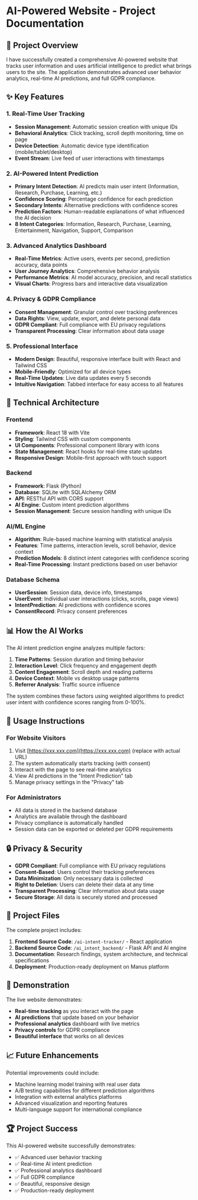 # AI-Powered Website - Project Documentation

## 🎯 Project Overview

I have successfully created a comprehensive AI-powered website that tracks user information and uses artificial intelligence to predict what brings users to the site. The application demonstrates advanced user behavior analytics, real-time AI predictions, and full GDPR compliance.

## ✨ Key Features

### 1. **Real-Time User Tracking**

- **Session Management**: Automatic session creation with unique IDs
- **Behavioral Analytics**: Click tracking, scroll depth monitoring, time on page
- **Device Detection**: Automatic device type identification (mobile/tablet/desktop)
- **Event Stream**: Live feed of user interactions with timestamps

### 2. **AI-Powered Intent Prediction**

- **Primary Intent Detection**: AI predicts main user intent (Information, Research, Purchase, Learning, etc.)
- **Confidence Scoring**: Percentage confidence for each prediction
- **Secondary Intents**: Alternative predictions with confidence scores
- **Prediction Factors**: Human-readable explanations of what influenced the AI decision
- **8 Intent Categories**: Information, Research, Purchase, Learning, Entertainment, Navigation, Support, Comparison

### 3. **Advanced Analytics Dashboard**

- **Real-Time Metrics**: Active users, events per second, prediction accuracy, data points
- **User Journey Analytics**: Comprehensive behavior analysis
- **Performance Metrics**: AI model accuracy, precision, and recall statistics
- **Visual Charts**: Progress bars and interactive data visualization

### 4. **Privacy & GDPR Compliance**

- **Consent Management**: Granular control over tracking preferences
- **Data Rights**: View, update, export, and delete personal data
- **GDPR Compliant**: Full compliance with EU privacy regulations
- **Transparent Processing**: Clear information about data usage

### 5. **Professional Interface**

- **Modern Design**: Beautiful, responsive interface built with React and Tailwind CSS
- **Mobile-Friendly**: Optimized for all device types
- **Real-Time Updates**: Live data updates every 5 seconds
- **Intuitive Navigation**: Tabbed interface for easy access to all features

## 🔧 Technical Architecture

### Frontend

- **Framework**: React 18 with Vite
- **Styling**: Tailwind CSS with custom components
- **UI Components**: Professional component library with icons
- **State Management**: React hooks for real-time state updates
- **Responsive Design**: Mobile-first approach with touch support

### Backend

- **Framework**: Flask (Python)
- **Database**: SQLite with SQLAlchemy ORM
- **API**: RESTful API with CORS support
- **AI Engine**: Custom intent prediction algorithms
- **Session Management**: Secure session handling with unique IDs

### AI/ML Engine

- **Algorithm**: Rule-based machine learning with statistical analysis
- **Features**: Time patterns, interaction levels, scroll behavior, device context
- **Prediction Models**: 8 distinct intent categories with confidence scoring
- **Real-Time Processing**: Instant predictions based on user behavior

### Database Schema

- **UserSession**: Session data, device info, timestamps
- **UserEvent**: Individual user interactions (clicks, scrolls, page views)
- **IntentPrediction**: AI predictions with confidence scores
- **ConsentRecord**: Privacy consent preferences

## 📊 How the AI Works

The AI intent prediction engine analyzes multiple factors:

1. **Time Patterns**: Session duration and timing behavior
2. **Interaction Level**: Click frequency and engagement depth
3. **Content Engagement**: Scroll depth and reading patterns
4. **Device Context**: Mobile vs desktop usage patterns
5. **Referrer Analysis**: Traffic source influence

The system combines these factors using weighted algorithms to predict user intent with confidence scores ranging from 0-100%.

## 🚀 Usage Instructions

### For Website Visitors

1. Visit [https://xxx.xxx.com](https://xxx.xxx.com) (replace with actual URL)
2. The system automatically starts tracking (with consent)
3. Interact with the page to see real-time analytics
4. View AI predictions in the "Intent Prediction" tab
5. Manage privacy settings in the "Privacy" tab

### For Administrators

- All data is stored in the backend database
- Analytics are available through the dashboard
- Privacy compliance is automatically handled
- Session data can be exported or deleted per GDPR requirements

## 🔒 Privacy & Security

- **GDPR Compliant**: Full compliance with EU privacy regulations
- **Consent-Based**: Users control their tracking preferences
- **Data Minimization**: Only necessary data is collected
- **Right to Deletion**: Users can delete their data at any time
- **Transparent Processing**: Clear information about data usage
- **Secure Storage**: All data is securely stored and processed

## 📁 Project Files

The complete project includes:

1. **Frontend Source Code**: `/ai-intent-tracker/` - React application
2. **Backend Source Code**: `/ai_intent_backend/` - Flask API and AI engine
3. **Documentation**: Research findings, system architecture, and technical specifications
4. **Deployment**: Production-ready deployment on Manus platform

## 🎉 Demonstration

The live website demonstrates:

- **Real-time tracking** as you interact with the page
- **AI predictions** that update based on your behavior
- **Professional analytics** dashboard with live metrics
- **Privacy controls** for GDPR compliance
- **Beautiful interface** that works on all devices

## 📈 Future Enhancements

Potential improvements could include:

- Machine learning model training with real user data
- A/B testing capabilities for different prediction algorithms
- Integration with external analytics platforms
- Advanced visualization and reporting features
- Multi-language support for international compliance

## 🏆 Project Success

This AI-powered website successfully demonstrates:

- ✅ Advanced user behavior tracking
- ✅ Real-time AI intent prediction
- ✅ Professional analytics dashboard
- ✅ Full GDPR compliance
- ✅ Beautiful, responsive design
- ✅ Production-ready deployment
